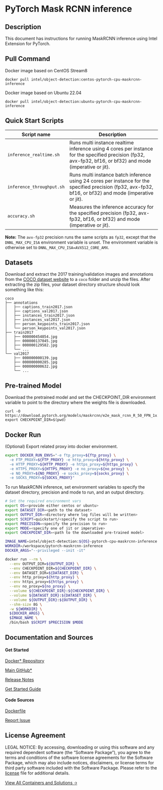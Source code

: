 # PyTorch Mask RCNN inference

## Description 
This document has instructions for running MaskRCNN inference using Intel Extension for PyTorch. 

## Pull Command

Docker image based on CentOS Stream8
```
docker pull intel/object-detection:centos-pytorch-cpu-maskrcnn-inference
```
Docker image based on Ubuntu 22.04
```
docker pull intel/object-detection:ubuntu-pytorch-cpu-maskrcnn-inference
```

## Quick Start Scripts
| Script name | Description |
|-------------|-------------|
| `inference_realtime.sh` | Runs multi instance realtime inference using 4 cores per instance for the specified precision (fp32, avx-fp32, bf16, or bf32) and mode (imperative or jit). |
| `inference_throughput.sh` | Runs multi instance batch inference using 24 cores per instance for the specified precision (fp32, avx-fp32, bf16, or bf32) and mode (imperative or jit). |
| `accuracy.sh` | Measures the inference accuracy for the specified precision (fp32, avx-fp32, bf16, or bf32) and mode (imperative or jit). |

**Note:** The `avx-fp32` precision runs the same scripts as `fp32`, except that the `DNNL_MAX_CPU_ISA` environment variable is unset. The environment variable is otherwise set to `DNNL_MAX_CPU_ISA=AVX512_CORE_AMX`.

## Datasets
Download and extract the 2017 training/validation images and annotations from the [COCO dataset website](https://cocodataset.org/#download) to a `coco` folder and unzip the files. After extracting the zip files, your dataset directory structure should look something like this:
```
coco
├── annotations
│   ├── captions_train2017.json
│   ├── captions_val2017.json
│   ├── instances_train2017.json
│   ├── instances_val2017.json
│   ├── person_keypoints_train2017.json
│   └── person_keypoints_val2017.json
├── train2017
│   ├── 000000454854.jpg
│   ├── 000000137045.jpg
│   ├── 000000129582.jpg
│   └── ...
└── val2017
    ├── 000000000139.jpg
    ├── 000000000285.jpg
    ├── 000000000632.jpg
    └── ...
```

## Pre-trained Model
Download the pretrained model and set the CHECKPOINT_DIR environment variable to point to the directory where the weights file is downloaded.
```
curl -O https://download.pytorch.org/models/maskrcnn/e2e_mask_rcnn_R_50_FPN_1x.pth
export CHECKPOINT_DIR=$(pwd)
```

## Docker Run
(Optional) Export related proxy into docker environment.
```bash
export DOCKER_RUN_ENVS="-e ftp_proxy=${ftp_proxy} \
  -e FTP_PROXY=${FTP_PROXY} -e http_proxy=${http_proxy} \
  -e HTTP_PROXY=${HTTP_PROXY} -e https_proxy=${https_proxy} \
  -e HTTPS_PROXY=${HTTPS_PROXY} -e no_proxy=${no_proxy} \
  -e NO_PROXY=${NO_PROXY} -e socks_proxy=${socks_proxy} \
  -e SOCKS_PROXY=${SOCKS_PROXY}"
```

To run MaskRCNN inference, set environment variables to specify the dataset directory, precision and mode to run, and an output directory.

```bash
# Set the required environment vars
export OS=<provide either centos or ubuntu>
export DATASET_DIR=<path to the dataset>
export OUTPUT_DIR=<directory where log files will be written>
export SCRIPT=quickstart/<specify the script to run>
export PRECISION=<specify the precision to run>
export MODE=<specify one of jit or imperative>
export CHECKPOINT_DIR=<path to the downloaded pre-trained model>

IMAGE_NAME=intel/object-detection:${OS}-pytorch-cpu-maskrcnn-inference
WORKDIR=/workspace/pytorch-maskrcnn-inference
DOCKER_ARGS="--privileged --init -it"

docker run --rm \
  --env OUTPUT_DIR=${OUTPUT_DIR} \
  --env CHECKPOINT_DIR=${CHECKPOINT_DIR} \
  --env DATASET_DIR=${DATASET_DIR} \
  --env http_proxy=${http_proxy} \
  --env https_proxy=${https_proxy} \
  --env no_proxy=${no_proxy} \
  --volume ${CHECKPOINT_DIR}:${CHECKPOINT_DIR} \
  --volume ${DATASET_DIR}:${DATASET_DIR} \
  --volume ${OUTPUT_DIR}:${OUTPUT_DIR} \
  --shm-size 8G \
  -w ${WORKDIR} \
  ${DOCKER_ARGS} \
  $IMAGE_NAME \
  /bin/bash $SCRIPT $PRECISION $MODE
```
## Documentation and Sources
#### Get Started​
[Docker* Repository](https://hub.docker.com/r/intel/object-detection)

[Main GitHub*](https://github.com/IntelAI/models)

[Release Notes](https://github.com/IntelAI/models/releases)

[Get Started Guide](https://github.com/IntelAI/models/blob/master/quickstart/quickstart/object_detection/pytorch/maskrcnn/inference/cpu/DEVCATALOG.md)

#### Code Sources
[Dockerfile](https://github.com/IntelAI/models/tree/master/docker/pyt-cpu)

[Report Issue](https://community.intel.com/t5/Intel-Optimized-AI-Frameworks/bd-p/optimized-ai-frameworks)

## License Agreement
LEGAL NOTICE: By accessing, downloading or using this software and any required dependent software (the “Software Package”), you agree to the terms and conditions of the software license agreements for the Software Package, which may also include notices, disclaimers, or license terms for third party software included with the Software Package. Please refer to the [license](https://github.com/IntelAI/models/tree/master/third_party) file for additional details.

[View All Containers and Solutions 🡢](https://www.intel.com/content/www/us/en/developer/tools/software-catalog/containers.html?s=Newest)
